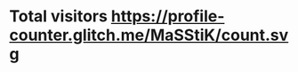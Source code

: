 <!-- ![](https://komarev.com/ghpvc/?username=MaSStiK) -->
# Total visitors https://profile-counter.glitch.me/MaSStiK/count.svg
